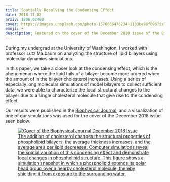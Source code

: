 ```yaml
---
title: Spatially Resolving the Condensing Effect
date: 2018-11-02
arxiv: 1806.02468
cover: https://images.unsplash.com/photo-1576086476234-1103be98f096?ixlib=rb-4.0.3&ixid=M3wxMjA3fDB8MHxwaG90by1wYWdlfHx8fGVufDB8fHx8fA%3D%3D&auto=format&fit=crop&w=1440&q=80
emoji: ☂️
description: Featured on the cover of the December 2018 issue of the Biophysical Journal
---
```


During my undergrad at the University of Washington, I worked with professor Lutz Maibaum on analyzing the structure of lipid bilayers using molecular dynamics simulations. 

In this paper, we take a closer look at the condensing effect, which is the phenomenon where the lipid tails of a bilayer become more ordered when the amount of in the bilayer cholesterol increases. Using a series of especially long molecular simulations of model bilayers to collect sufficient data, we were able to characterize the local structural changes to the bilayer due to a single cholesterol molecule that give rise to the condensing effect.

Our results were published in the [Biophysical Journal](https://www.cell.com/biophysj/fulltext/S0006-3495(18)31213-X), and a visualization of one of our simulations was used for the cover of the December 2018 issue seen below.

<!-- [![Cover of the Biophysical Journal December 2018 Issue](https://www.cell.com/cms/asset/atypon:cms:attachment:img:d707e6:rev:1543631346976-30454:pii:S0006349517X00246/cover.tif.jpg)](https://www.cell.com/biophysj/issue?pii=S0006-3495(17)X0024-6#) -->


<a href="https://www.cell.com/biophysj/issue?pii=S0006-3495(17)X0024-6#">
    <figure>
        <img src="https://www.cell.com/cms/asset/atypon:cms:attachment:img:d707e6:rev:1543631346976-30454:pii:S0006349517X00246/cover.tif.jpg" alt="Cover of the Biophysical Journal December 2018 Issue" />
        <figcaption>
            The addition of cholesterol changes the structural properties of phospholipid bilayers: the average thickness increases, and the average area per lipid decreases. Computer simulations reveal the spatial variation of this condensing effect and demonstrate local changes in phospholipid structure. This figure shows a simulation snapshot in which a phospholipid extends its polar head group over a nearby cholesterol molecule, thereby shielding it from exposure to the surrounding water.
        </figcaption>
    </figure>
</a>
